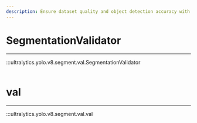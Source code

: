 ```yaml
---
description: Ensure dataset quality and object detection accuracy with Ultralytics YOLO SegmentationValidator. Learn how to implement and visualize results.
---
```


# SegmentationValidator
---
:::ultralytics.yolo.v8.segment.val.SegmentationValidator
<br><br>

# val
---
:::ultralytics.yolo.v8.segment.val.val
<br><br>